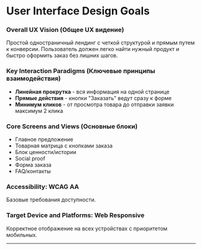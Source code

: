 # User Interface Design Goals

### Overall UX Vision (Общее UX видение)
Простой одностраничный лендинг с четкой структурой и прямым путем к конверсии. Пользователь должен легко найти нужный продукт и быстро оформить заказ без лишних шагов.

### Key Interaction Paradigms (Ключевые принципы взаимодействия)
- **Линейная прокрутка** - вся информация на одной странице
- **Прямые действия** - кнопки "Заказать" ведут сразу к форме
- **Минимум кликов** - от просмотра товара до отправки заявки максимум 2 клика

### Core Screens and Views (Основные блоки)
- Главное предложение
- Товарная матрица с кнопками заказа
- Блок ценности/истории
- Social proof
- Форма заказа
- FAQ/контакты

### Accessibility: WCAG AA
Базовые требования доступности.

### Target Device and Platforms: Web Responsive
Корректное отображение на всех устройствах с приоритетом мобильных.

---
